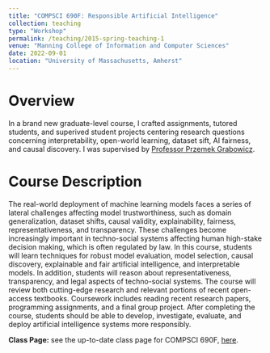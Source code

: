 ```yaml
---
title: "COMPSCI 690F: Responsible Artificial Intelligence"
collection: teaching
type: "Workshop"
permalink: /teaching/2015-spring-teaching-1
venue: "Manning College of Information and Computer Sciences"
date: 2022-09-01
location: "University of Massachusetts, Amherst"
---
```


Overview
=====
In a brand new graduate-level course, I crafted assignments, tutored students, and superived student projects centering research questions concerning interpretability, open-world learning, dataset sift, AI fairness, and causal discovery. I was supervised by [Professor Przemek Grabowicz](https://przemyslslaw.github.io/). 

Course Description
======
The real-world deployment of machine learning models faces a series of lateral challenges affecting model trustworthiness, such as domain generalization, dataset shifts, causal validity, explainability, fairness, representativeness, and transparency. These challenges become increasingly important in techno-social systems affecting human high-stake decision making, which is often regulated by law. In this course, students will learn techniques for robust model evaluation, model selection, causal discovery, explainable and fair artificial intelligence, and interpretable models. In addition, students will reason about representativeness, transparency, and legal aspects of techno-social systems. The course will review both cutting-edge research and relevant portions of recent open-access textbooks. Coursework includes reading recent research papers, programming assignments, and a final group project. After completing the course, students should be able to develop, investigate, evaluate, and deploy artificial intelligence systems more responsibly.

**Class Page:** see the up-to-date class page for COMPSCI 690F, [here](https://przemyslslaw.github.io/teaching/2022-fall_ResponsibleAI).

